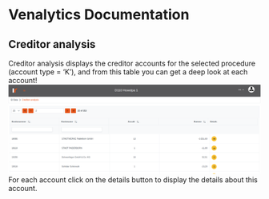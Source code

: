 # Venalytics Documentation

## Creditor analysis

Creditor analysis displays the creditor accounts for the selected procedure (account type = ‘K’), and from this table you can get a deep look at each account!
![main interface](./imgs/creditor/main.png)
For each account click on the details button to display the details about this account.
